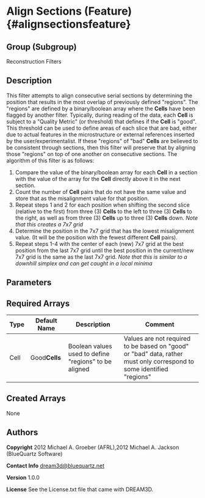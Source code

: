 Align Sections (Feature) {#alignsectionsfeature}
======

## Group (Subgroup) ##
Reconstruction Filters

## Description ##
This filter attempts to align consecutive serial sections by determining the position that results in the most overlap
of previously defined "regions".  The "regions" are defined by a binary/boolean array where the **Cells** have been flagged
by another filter.  Typically, during reading of the data, each **Cell** is subject to a "Quality Metric" (or threshold) that 
defines if the **Cell** is "good".  This threshold can be used to define areas of each slice that are bad, either due to actual 
features in the microstructure or external references inserted by the user/experimentalist.  If these "regions" of "bad" **Cells** 
are believed to be consistent through sections, then this filter will preserve that by aligning those "regions" on top of one another on 
consecutive sections.
The algorithm of this filter is as follows:

1) Compare the value of the binary/boolean array for each **Cell** in a section with the value of the array for the **Cell** 
directly above it in the next section.  
2) Count the number of **Cell** pairs that do not have the same value and store that as the misalignment value for that position.
3) Repeat steps 1 and 2 for each position when shifting the second slice (relative to the first) from three (3) **Cells** to the left 
to three (3) **Cells** to the right, as well as from three (3) **Cells** up to three (3) **Cells** down.
*Note that this creates a 7x7 grid*
4) Determine the position in the 7x7 grid that has the lowest misalignment value. (It will be the position with the fewest different **Cell** pairs).
5) Repeat steps 1-4 with the center of each (new) 7x7 grid at the best position from the last 7x7 grid until the best position in the current/new 7x7 grid is the same
as the last 7x7 grid.
*Note that this is similar to a downhill simplex and can get caught in a local minima*

  


## Parameters ##

## Required Arrays ##

| Type | Default Name | Description | Comment |
|------|--------------|-------------|---------|
| Cell | Good**Cells** | Boolean values used to define "regions" to be aligned | Values are not required to be based on "good" or "bad" data, rather must only correspond to some identified "regions"  |

## Created Arrays ##
None


## Authors ##

**Copyright** 2012 Michael A. Groeber (AFRL),2012 Michael A. Jackson (BlueQuartz Software)

**Contact Info** dream3d@bluequartz.net

**Version** 1.0.0

**License**  See the License.txt file that came with DREAM3D.



